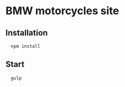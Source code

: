 BMW motorcycles site
=============================

Installation
------------
      npm install

Start
-----------
      gulp
